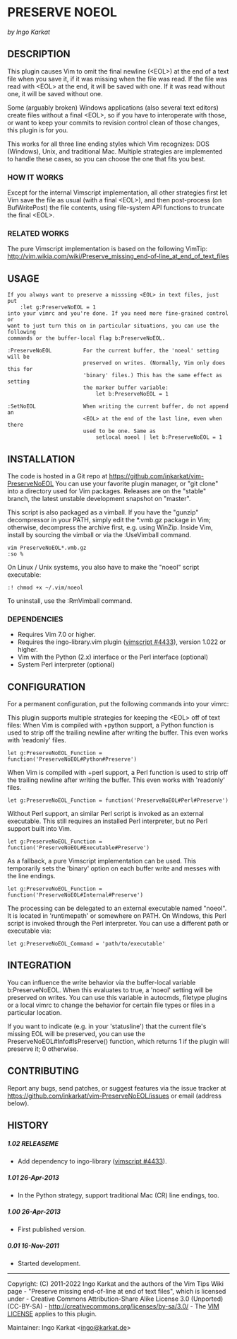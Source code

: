 PRESERVE NOEOL
===============================================================================
_by Ingo Karkat_

DESCRIPTION
------------------------------------------------------------------------------

This plugin causes Vim to omit the final newline (&lt;EOL&gt;) at the end of a
text file when you save it, if it was missing when the file was read. If the
file was read with &lt;EOL&gt; at the end, it will be saved with one. If it was read
without one, it will be saved without one.

Some (arguably broken) Windows applications (also several text editors) create
files without a final &lt;EOL&gt;, so if you have to interoperate with those, or
want to keep your commits to revision control clean of those changes, this
plugin is for you.

This works for all three line ending styles which Vim recognizes: DOS
(Windows), Unix, and traditional Mac. Multiple strategies are implemented to
handle these cases, so you can choose the one that fits you best.

### HOW IT WORKS

Except for the internal Vimscript implementation, all other strategies first
let Vim save the file as usual (with a final &lt;EOL&gt;), and then post-process (on
BufWritePost) the file contents, using file-system API functions to truncate
the final &lt;EOL&gt;.

### RELATED WORKS

The pure Vimscript implementation is based on the following VimTip:
    http://vim.wikia.com/wiki/Preserve_missing_end-of-line_at_end_of_text_files

USAGE
------------------------------------------------------------------------------

    If you always want to preserve a misssing <EOL> in text files, just put
        :let g:PreserveNoEOL = 1
    into your vimrc and you're done. If you need more fine-grained control or
    want to just turn this on in particular situations, you can use the following
    commands or the buffer-local flag b:PreserveNoEOL.

    :PreserveNoEOL          For the current buffer, the 'noeol' setting will be
                            preserved on writes. (Normally, Vim only does this for
                            'binary' files.) This has the same effect as setting
                            the marker buffer variable:
                                let b:PreserveNoEOL = 1

    :SetNoEOL               When writing the current buffer, do not append an
                            <EOL> at the end of the last line, even when there
                            used to be one. Same as
                                setlocal noeol | let b:PreserveNoEOL = 1

INSTALLATION
------------------------------------------------------------------------------

The code is hosted in a Git repo at
    https://github.com/inkarkat/vim-PreserveNoEOL
You can use your favorite plugin manager, or "git clone" into a directory used
for Vim packages. Releases are on the "stable" branch, the latest unstable
development snapshot on "master".

This script is also packaged as a vimball. If you have the "gunzip"
decompressor in your PATH, simply edit the \*.vmb.gz package in Vim; otherwise,
decompress the archive first, e.g. using WinZip. Inside Vim, install by
sourcing the vimball or via the :UseVimball command.

    vim PreserveNoEOL*.vmb.gz
    :so %

On Linux / Unix systems, you also have to make the "noeol" script executable:

    :! chmod +x ~/.vim/noeol

To uninstall, use the :RmVimball command.

### DEPENDENCIES

- Requires Vim 7.0 or higher.
- Requires the ingo-library.vim plugin ([vimscript #4433](http://www.vim.org/scripts/script.php?script_id=4433)), version 1.022 or
  higher.
- Vim with the Python (2.x) interface or the Perl interface (optional)
- System Perl interpreter (optional)

CONFIGURATION
------------------------------------------------------------------------------

For a permanent configuration, put the following commands into your vimrc:

This plugin supports multiple strategies for keeping the &lt;EOL&gt; off of text
files:
When Vim is compiled with +python support, a Python function is used to
strip off the trailing newline after writing the buffer. This even works with
'readonly' files.

    let g:PreserveNoEOL_Function = function('PreserveNoEOL#Python#Preserve')

When Vim is compiled with +perl support, a Perl function is used to strip
off the trailing newline after writing the buffer. This even works with
'readonly' files.

    let g:PreserveNoEOL_Function = function('PreserveNoEOL#Perl#Preserve')

Without Perl support, an similar Perl script is invoked as an external
executable. This still requires an installed Perl interpreter, but no Perl
support built into Vim.

    let g:PreserveNoEOL_Function = function('PreserveNoEOL#Executable#Preserve')

As a fallback, a pure Vimscript implementation can be used. This temporarily
sets the 'binary' option on each buffer write and messes with the line
endings.

    let g:PreserveNoEOL_Function = function('PreserveNoEOL#Internal#Preserve')

The processing can be delegated to an external executable named "noeol". It is
located in 'runtimepath' or somewhere on PATH. On Windows, this Perl script is
invoked through the Perl interpreter. You can use a different path or
executable via:

    let g:PreserveNoEOL_Command = 'path/to/executable'

INTEGRATION
------------------------------------------------------------------------------

You can influence the write behavior via the buffer-local variable
b:PreserveNoEOL. When this evaluates to true, a 'noeol' setting will be
preserved on writes.
You can use this variable in autocmds, filetype plugins or a local vimrc to
change the behavior for certain file types or files in a particular location.

If you want to indicate (e.g. in your 'statusline') that the current file's
missing EOL will be preserved, you can use the PreserveNoEOL#Info#IsPreserve()
function, which returns 1 if the plugin will preserve it; 0 otherwise.

CONTRIBUTING
------------------------------------------------------------------------------

Report any bugs, send patches, or suggest features via the issue tracker at
https://github.com/inkarkat/vim-PreserveNoEOL/issues or email (address below).

HISTORY
------------------------------------------------------------------------------

##### 1.02    RELEASEME
- Add dependency to ingo-library ([vimscript #4433](http://www.vim.org/scripts/script.php?script_id=4433)).

##### 1.01    26-Apr-2013
- In the Python strategy, support traditional Mac (CR) line endings, too.

##### 1.00    26-Apr-2013
- First published version.

##### 0.01    16-Nov-2011
- Started development.

------------------------------------------------------------------------------
Copyright: (C) 2011-2022 Ingo Karkat and the authors of the Vim Tips Wiki page -
"Preserve missing end-of-line at end of text files", which is licensed under -
  Creative Commons Attribution-Share Alike License 3.0 (Unported) (CC-BY-SA) -
  http://creativecommons.org/licenses/by-sa/3.0/ -
The [VIM LICENSE](http://vimdoc.sourceforge.net/htmldoc/uganda.html#license) applies to this plugin.

Maintainer:     Ingo Karkat &lt;ingo@karkat.de&gt;
